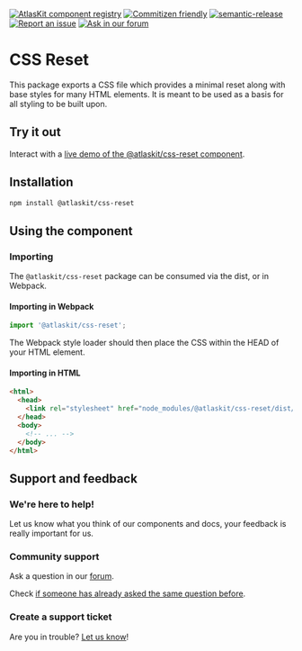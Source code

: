 [![AtlasKit component registry](https://img.shields.io/badge/AtlasKit-components-FF5230.svg)](http://aui-cdn.atlassian.com/atlaskit/registry/)
[![Commitizen friendly](https://img.shields.io/badge/commitizen-friendly-brightgreen.svg)](http://Commitizen.github.io/cz-cli/)
[![semantic-release](https://img.shields.io/badge/GitHub-semantic_release-ffab00.svg)](https://github.com/semantic-release/semantic-release)
[![Report an issue](https://img.shields.io/badge/Report-an_issue-6554C0.svg)](https://ecosystem.atlassian.net/browse/AK)
[![Ask in our forum](https://img.shields.io/badge/Ask-in_our_forum-6554C0.svg)](https://answers.atlassian.com/questions/ask?title=AtlasKit%3A%20&topics=atlaskit,@atlaskit/css-reset,@atlaskit/css-reset@1.0.1)

# CSS Reset

This package exports a CSS file which provides a minimal reset along with base styles for many HTML elements. It is meant to be used as a basis for all styling to be built upon.

## Try it out

Interact with a [live demo of the @atlaskit/css-reset component](https://aui-cdn.atlassian.com/atlaskit/stories/@atlaskit/css-reset/1.0.1/).

## Installation

```sh
npm install @atlaskit/css-reset
```

## Using the component

### Importing

The `@atlaskit/css-reset` package can be consumed via the dist, or in Webpack.

#### Importing in Webpack

```js
import '@atlaskit/css-reset';
```

The Webpack style loader should then place the CSS within the HEAD of your HTML element.

#### Importing in HTML

```html
<html>
  <head>
    <link rel="stylesheet" href="node_modules/@atlaskit/css-reset/dist/bundle.css" />
  </head>
  <body>
    <!-- ... -->
  </body>
</html>
```



## Support and feedback

### We're here to help!

Let us know what you think of our components and docs, your feedback is really important for us.

### Community support

Ask a question in our [forum](https://answers.atlassian.com/questions/ask?title=AtlasKit%3A%20&topics=atlaskit,@atlaskit/css-reset,@atlaskit/css-reset@1.0.1).

Check [if someone has already asked the same question before](https://answers.atlassian.com/questions/topics/42926171/atlaskit).


### Create a support ticket

Are you in trouble? [Let us know](https://ecosystem.atlassian.net/browse/AK)!

